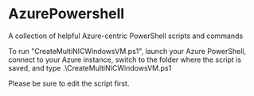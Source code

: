 # AzurePowershell
A collection of helpful Azure-centric PowerShell scripts and commands

To run "CreateMultiNICWindowsVM.ps1", launch your Azure PowerShell, connect to your Azure instance, switch to the folder where the script is saved, and type .\CreateMultiNICWindowsVM.ps1

Please be sure to edit the script first.
